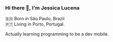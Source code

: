 ### Hi there 👋, I'm Jessica Lucena
 
 🇧🇷 Born in São Paulo, Brazil<br>
 🇵🇹 Living in Porto, Portugal.

Actually learning programming to be a dev mobile.


